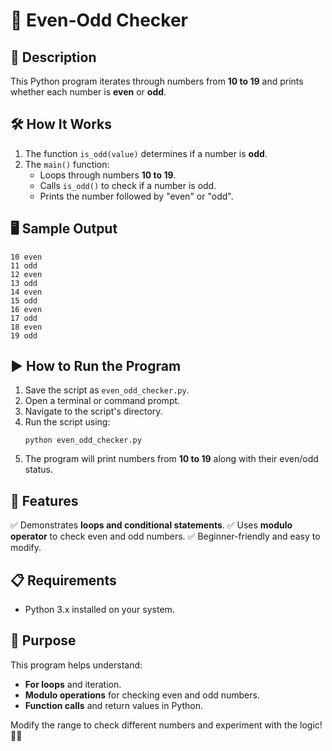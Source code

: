 # 📝 Even-Odd Checker

## 📌 Description
This Python program iterates through numbers from **10 to 19** and prints whether each number is **even** or **odd**.

## 🛠 How It Works
1. The function `is_odd(value)` determines if a number is **odd**.
2. The `main()` function:
   - Loops through numbers **10 to 19**.
   - Calls `is_odd()` to check if a number is odd.
   - Prints the number followed by "even" or "odd".

## 🖥 Sample Output
```
10 even
11 odd
12 even
13 odd
14 even
15 odd
16 even
17 odd
18 even
19 odd
```

## ▶️ How to Run the Program
1. Save the script as `even_odd_checker.py`.
2. Open a terminal or command prompt.
3. Navigate to the script's directory.
4. Run the script using:
   ```
   python even_odd_checker.py
   ```
5. The program will print numbers from **10 to 19** along with their even/odd status.

## 🔹 Features
✅ Demonstrates **loops and conditional statements**.
✅ Uses **modulo operator** to check even and odd numbers.
✅ Beginner-friendly and easy to modify.

## 📋 Requirements
- Python 3.x installed on your system.

## 🎯 Purpose
This program helps understand:
- **For loops** and iteration.
- **Modulo operations** for checking even and odd numbers.
- **Function calls** and return values in Python.

Modify the range to check different numbers and experiment with the logic! 🚀😊

